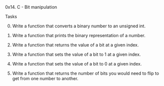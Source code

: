 0x14. C - Bit manipulation

Tasks

0. Write a function that converts a binary number to an unsigned int.

1. Write a function that prints the binary representation of a number.

2. Write a function that returns the value of a bit at a given index.

3. Write a function that sets the value of a bit to 1 at a given index.

4. Write a function that sets the value of a bit to 0 at a given index.

5. Write a function that returns the number of bits you would need to flip to get from one number to another.
